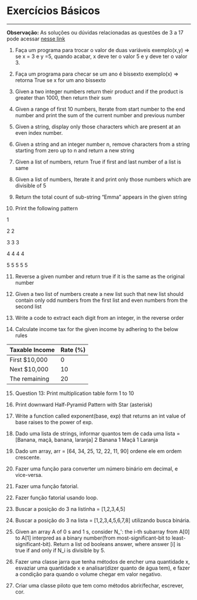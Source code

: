 # Exercícios Básicos
***
**Observação:** As soluções ou dúvidas relacionadas as questões de 3 a 17 pode acessar [nesse link](https://pynative.com/python-basic-exercise-for-beginners/)


1. Faça um programa para trocar o valor de duas variáveis
exemplo(x,y) => se x = 3 e y =5, quando acabar, x deve ter o valor 5 e y deve ter o valor 3.

2. Faça um programa para checar se um ano é bissexto
exemplo(x) => retorna True se x for um ano bissexto

3. Given a two integer numbers return their product and  if the product is greater than 1000, then return their sum

4. Given a range of first 10 numbers, Iterate from start number to the end number and print the sum of the current number and previous number

5. Given a string, display only those characters which are present at an even index number.

6. Given a string and an integer number n, remove characters from a string starting from zero up to n and return a new string

7. Given a list of numbers, return True if first and last number of a list is same

8. Given a list of numbers, Iterate it and print only those numbers which are divisible of 5

9. Return the total count of sub-string “Emma” appears in the given string

10. Print the following pattern

1 

2 2 

3 3 3 

4 4 4 4 

5 5 5 5 5

11. Reverse a given number and return true if it is the same as the original number

12. Given a two list of numbers create a new list such that new list should contain only odd numbers from the first list and even numbers from the second list

13. Write a code to extract each digit from an integer, in the reverse order

14. Calculate income tax for the given income by adhering to the below rules

Taxable Income	|Rate (%)
---|---
First $10,000	|0
Next $10,000	|10
The remaining	|20

15. Question 13: Print multiplication table form 1 to 10

16. Print downward Half-Pyramid Pattern with Star (asterisk)

17. Write a function called exponent(base, exp) that returns an int value of base raises to the power of exp.

18. Dado uma lista de strings, informar quantos tem de cada uma
    lista = [Banana, maçã, banana, laranja]
    2 Banana
    1 Maçã
    1 Laranja

19. Dado um array, arr = [64, 34, 25, 12, 22, 11, 90] ordene ele em ordem crescente.

20. Fazer uma função para converter um número binário em decimal, e vice-versa.

21. Fazer uma função fatorial.

22. Fazer função fatorial usando loop.

23. Buscar a posição do 3 na listinha = [1,2,3,4,5]

24. Buscar a posição do 3 na lista = [1,2,3,4,5,6,7,8] utilizando busca binária.

25. Given an array A of 0 s and 1 s, consider N_': the i-th subarray from A[0] to A[1] interpred as a binary number(from most-significant-bit to least-significant-bit). Return a list od booleans answer, where answer [i] is true if and only if N_i is divisible by 5.

26. Fazer uma classe jarra que tenha métodos de encher uma quantidade x, esvaziar uma quantidade x e analisar(dizer quanto de água tem), e fazer a condição para quando o volume chegar em valor negativo.

27. Criar uma classe piloto que tem como métodos abrir/fechar, escrever, cor.